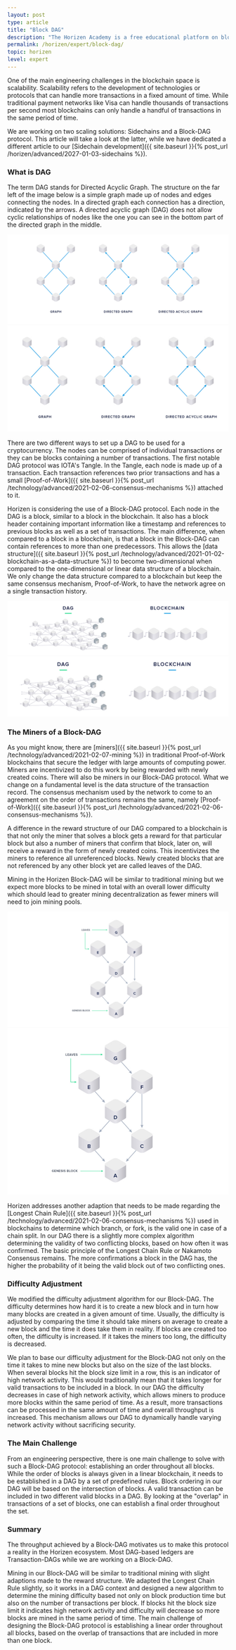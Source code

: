 ```yaml
---
layout: post
type: article
title: "Block DAG"
description: "The Horizen Academy is a free educational platform on blockchain technology, cryptocurrency, and privacy. In this article, we explain what a DAG is and why we chose this direction for our project."
permalink: /horizen/expert/block-dag/
topic: horizen
level: expert
---
```


One of the main engineering challenges in the blockchain space is scalability. Scalability refers to the development of technologies or protocols that can handle more transactions in a fixed amount of time. While traditional payment networks like Visa can handle thousands of transactions per second most blockchains can only handle a handful of transactions in the same period of time. 

We are working on two scaling solutions: Sidechains and a Block-DAG protocol. This article will take a look at the latter, while we have dedicated a different article to our [Sidechain development]({{ site.baseurl }}{% post_url /horizen/advanced/2027-01-03-sidechains %}).

### What is DAG

The term DAG stands for Directed Acyclic Graph. The structure on the far left of the image below is a simple graph made up of nodes and edges connecting the nodes. In a directed graph each connection has a direction, indicated by the arrows. A directed acyclic graph (DAG) does not allow cyclic relationships of nodes like the one you can see in the bottom part of the directed graph in the middle.

![DAG](/assets/post_files/horizen/advanced/block-dag/dag_D.jpg)
![DAG](/assets/post_files/horizen/advanced/block-dag/dag_M.jpg)

There are two different ways to set up a DAG to be used for a cryptocurrency. The nodes can be comprised of individual transactions or they can be blocks containing a number of transactions. The first notable DAG protocol was IOTA's Tangle. In the Tangle, each node is made up of a transaction. Each transaction references two prior transactions and has a small [Proof-of-Work]({{ site.baseurl }}{% post_url /technology/advanced/2021-02-06-consensus-mechanisms %}) attached to it. 

Horizen is considering the use of a Block-DAG protocol. Each node in the DAG is a block, similar to a block in the blockchain. It also has a block header containing important information like a timestamp and references to previous blocks as well as a set of transactions. The main difference, when compared to a block in a blockchain, is that a block in the Block-DAG can contain references to more than one predecessors. This allows the [data structure]({{ site.baseurl }}{% post_url /technology/advanced/2021-01-02-blockchain-as-a-data-structure %}) to become two-dimensional when compared to the one-dimensional or linear data structure of a blockchain. We only change the data structure compared to a blockchain but keep the same consensus mechanism, Proof-of-Work, to have the network agree on a single transaction history.

![chain DAG](/assets/post_files/horizen/advanced/block-dag/chain_dag_D.jpg)
![chain DAG](/assets/post_files/horizen/advanced/block-dag/chain_dag_M.jpg)

### The Miners of a Block-DAG

As you might know, there are [miners]({{ site.baseurl }}{% post_url /technology/advanced/2021-02-07-mining %}) in traditional Proof-of-Work blockchains that secure the ledger with large amounts of computing power. Miners are incentivized to do this work by being rewarded with newly created coins. There will also be miners in our Block-DAG protocol. What we change on a fundamental level is the data structure of the transaction record. The consensus mechanism used by the network to come to an agreement on the order of transactions remains the same, namely [Proof-of-Work]({{ site.baseurl }}{% post_url /technology/advanced/2021-02-06-consensus-mechanisms %}).

A difference in the reward structure of our DAG compared to a blockchain is that not only the miner that solves a block gets a reward for that particular block but also a number of miners that confirm that block, later on, will receive a reward in the form of newly created coins. This incentivizes the miners to reference all unreferenced blocks. Newly created blocks that are not referenced by any other block yet are called leaves of the DAG.

Mining in the Horizen Block-DAG will be similar to traditional mining but we expect more blocks to be mined in total with an overall lower difficulty which should lead to greater mining decentralization as fewer miners will need to join mining pools.

![leaves](/assets/post_files/horizen/advanced/block-dag/leaves_D.jpg)
![leaves](/assets/post_files/horizen/advanced/block-dag/leaves_M.jpg)

Horizen addresses another adaption that needs to be made regarding the [Longest Chain Rule]({{ site.baseurl }}{% post_url /technology/advanced/2021-02-06-consensus-mechanisms %}) used in blockchains to determine which branch, or fork, is the valid one in case of a chain split. In our DAG there is a slightly more complex algorithm determining the validity of two conflicting blocks, based on how often it was confirmed. The basic principle of the Longest Chain Rule or Nakamoto Consensus remains. The more confirmations a block in the DAG has, the higher the probability of it being the valid block out of two conflicting ones.

### Difficulty Adjustment

We modified the difficulty adjustment algorithm for our Block-DAG. The difficulty determines how hard it is to create a new block and in turn how many blocks are created in a given amount of time. Usually, the difficulty is adjusted by comparing the time it should take miners on average to create a new block and the time it does take them in reality. If blocks are created too often, the difficulty is increased. If it takes the miners too long, the difficulty is decreased.

We plan to base our difficulty adjustment for the Block-DAG not only on the time it takes to mine new blocks but also on the size of the last blocks. When several blocks hit the block size limit in a row, this is an indicator of high network activity. This would traditionally mean that it takes longer for valid transactions to be included in a block. In our DAG the difficulty decreases in case of high network activity, which allows miners to produce more blocks within the same period of time. As a result, more transactions can be processed in the same amount of time and overall throughput is increased. This mechanism allows our DAG to dynamically handle varying network activity without sacrificing security.

### The Main Challenge

From an engineering perspective, there is one main challenge to solve with such a Block-DAG protocol: establishing an order throughout all blocks. While the order of blocks is always given in a linear blockchain, it needs to be established in a DAG by a set of predefined rules. Block ordering in our DAG will be based on the intersection of blocks. A valid transaction can be included in two different valid blocks in a DAG. By looking at the "overlap" in transactions of a set of blocks, one can establish a final order throughout the set.

### Summary

The throughput achieved by a Block-DAG motivates us to make this protocol a reality in the Horizen ecosystem. Most DAG-based ledgers are Transaction-DAGs while we are working on a Block-DAG.

Mining in our Block-DAG will be similar to traditional mining with slight adaptions made to the reward structure. We adapted the Longest Chain Rule slightly, so it works in a DAG context and designed a new algorithm to determine the mining difficulty based not only on block production time but also on the number of transactions per block. If blocks hit the block size limit it indicates high network activity and difficulty will decrease so more blocks are mined in the same period of time. The main challenge of designing the Block-DAG protocol is establishing a linear order throughout all blocks, based on the overlap of transactions that are included in more than one block.

